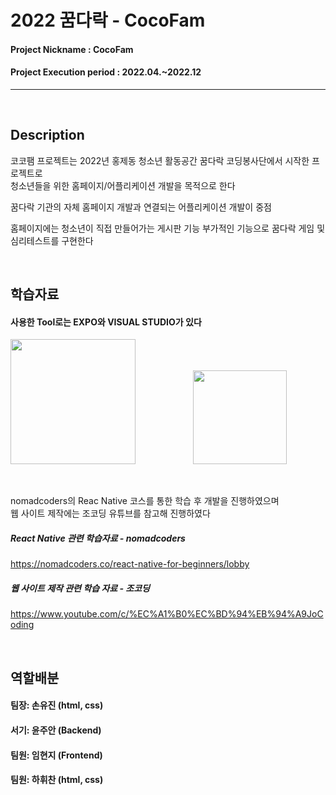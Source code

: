 # 2022 꿈다락 - CocoFam 

#### Project Nickname : CocoFam
#### Project Execution period : 2022.04.~2022.12
-----------------------

&nbsp;

## Description

코코팸 프로젝트는 2022년 홍제동 청소년 활동공간 꿈다락 코딩봉사단에서 시작한 프로젝트로<br/>
청소년들을 위한 홈페이지/어플리케이션 개발을 목적으로 한다

꿈다락 기관의 자체 홈페이지 개발과 연결되는 어플리케이션 개발이 중점

홈페이지에는 청소년이 직접 만들어가는 게시판 기능
부가적인 기능으로 꿈다락 게임 및 심리테스트를 구현한다

&nbsp;

## 학습자료

#### 사용한 Tool로는 EXPO와 VISUAL STUDIO가 있다

<img src="https://user-images.githubusercontent.com/67059713/174425770-4b9fbaab-1ffe-47e7-b8ef-fadb9f36fcf9.png" width="200" height="200"/>        <img src="https://user-images.githubusercontent.com/67059713/174425970-b8171f9a-630b-4914-b69a-ac936a1caf52.png" width="150" height="150"/>
 



&nbsp;
&nbsp;

nomadcoders의 Reac Native 코스를 통한 학습 후 개발을 진행하였으며<br/>
웹 사이트 제작에는 조코딩 유튜브를 참고해 진행하였다

##### React Native 관련 학습자료 - nomadcoders
https://nomadcoders.co/react-native-for-beginners/lobby

##### 웹 사이트 제작 관련 학습 자료 - 조코딩
https://www.youtube.com/c/%EC%A1%B0%EC%BD%94%EB%94%A9JoCoding

&nbsp;

## 역할배분

#### 팀장: 손유진 (html, css)
#### 서기: 윤주안 (Backend)
#### 팀원: 임현지 (Frontend)
#### 팀원: 하휘찬 (html, css)






